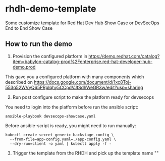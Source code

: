 # rhdh-demo-template
Some customize template for Red Hat Dev Hub Show Case or DevSecOps End to End Show Case


## How to run the demo
1. Provision the configured platform in https://demo.redhat.com/catalog?item=babylon-catalog-prod%2Fenterprise.red-hat-developer-hub-demo.prod

This gave you a  configured platform with many components which described on https://docs.google.com/document/d/1xc8Toj-553q52WVyQ65PRpIqhy5CCpdVJtSdhWeGR3w/edit?usp=sharing 

2) Run post configure script to make the platform ready for devsecops

You need to login into the platform before run the ansible script:
```
ansible-playbook devsecops-showcase.yaml
```

Before ansible-script is ready, you might need to run manually:

```
kubectl create secret generic backstage-config \
  --from-file=app-config.yaml=./app-config.yaml \
  --dry-run=client -o yaml | kubectl apply -f -

```


3) Trigger the template from the RHDH and pick up the template name ""


